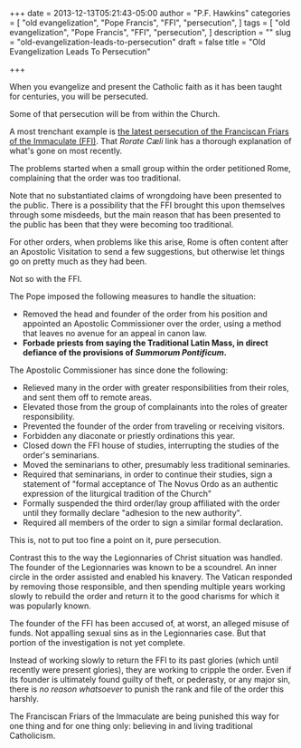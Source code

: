 +++
date = 2013-12-13T05:21:43-05:00
author = "P.F. Hawkins"
categories = [
  "old evangelization",
  "Pope Francis",
  "FFI",
  "persecution",
]
tags = [
  "old evangelization",
  "Pope Francis",
  "FFI",
  "persecution",
]
description = ""
slug = "old-evangelization-leads-to-persecution"
draft = false
title = "Old Evangelization Leads To Persecution"

+++

When you evangelize and present the Catholic faith as it has been taught for centuries, you will be persecuted.

Some of that persecution will be from within the Church.

A most trenchant example is [the latest persecution of the Franciscan Friars of the Immaculate (FFI)](https://rorate-caeli.blogspot.com/2013/12/for-record-situation-with-franciscans.html). That *Rorate Cæli* link has a thorough explanation of what's gone on most recently. 

The problems started when a small group within the order petitioned Rome, complaining that the order was too traditional. 

Note that no substantiated claims of wrongdoing have been presented to the public. There is a possibility that the FFI brought this upon themselves through some misdeeds, but the main reason that has been presented to the public has been that they were becoming too traditional.

For other orders, when problems like this arise, Rome is often content after an Apostolic Visitation to send a few suggestions, but otherwise let things go on pretty much as they had been.

Not so with the FFI.

The Pope imposed the following measures to handle the situation:

- Removed the head and founder of the order from his position and appointed an Apostolic Commissioner over the order, using a method that leaves no avenue for an appeal in canon law.
- **Forbade priests from saying the Traditional Latin Mass, in direct defiance of the provisions of *Summorum Pontificum*.**

The Apostolic Commissioner has since done the following:

- Relieved many in the order with greater responsibilities from their roles, and sent them off to remote areas.
- Elevated those from the group of complainants into the roles of greater responsibility.
- Prevented the founder of the order from traveling or receiving visitors.
- Forbidden any diaconate or priestly ordinations this year.
- Closed down the FFI house of studies, interrupting the studies of the order's seminarians.
- Moved the seminarians to other, presumably less traditional seminaries.
- Required that seminarians, in order to continue their studies, sign a statement of "formal acceptance of
The Novus Ordo as an authentic expression of the liturgical tradition of the Church"
- Formally suspended the third order/lay group affiliated with the order until they formally declare "adhesion to the new authority".
- Required all members of the order to sign a similar formal declaration.

This is, not to put too fine a point on it, pure persecution.

Contrast this to the way the Legionnaries of Christ situation was handled. The founder of the Legionnaries was known to be a scoundrel. An inner circle in the order assisted and enabled his knavery. The Vatican responded by removing those responsible, and then spending multiple years working slowly to rebuild the order and return it to the good charisms for which it was popularly known.

The founder of the FFI has been accused of, at worst, an alleged misuse of funds. Not appalling sexual sins as in the Legionnaries case. But that portion of the investigation is not yet complete. 

Instead of working slowly to return the FFI to its past glories (which until recently were present glories), they are working to cripple the order. Even if its founder is ultimately found guilty of theft, or pederasty, or any major sin, there is *no reason whatsoever* to punish the rank and file of the order this harshly. 

The Franciscan Friars of the Immaculate are being punished this way for one thing and for one thing only: believing in and living traditional Catholicism.

